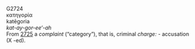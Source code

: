 <body>
  <p>G2724<br>  κατηγορία  <br> katēgoria  <br><i>kat-ay-gor-ee‘-ah </i><br>From <a href="g2725.htm">2725</a>  a <i>complaint</i> (“category”), that is, criminal <i>charge:</i> - accusation (X -ed).<br></p>
 </body>